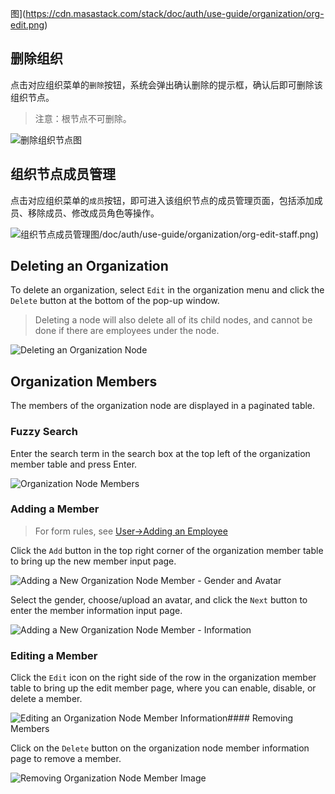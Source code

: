 ﻿图](https://cdn.masastack.com/stack/doc/auth/use-guide/organization/org-edit.png)

## 删除组织

点击对应组织菜单的`删除`按钮，系统会弹出确认删除的提示框，确认后即可删除该组织节点。

> 注意：根节点不可删除。

![删除组织节点图](https://cdn.masastack.com/stack/doc/auth/use-guide/organization/org-delete.png)

## 组织节点成员管理

点击对应组织菜单的`成员`按钮，即可进入该组织节点的成员管理页面，包括添加成员、移除成员、修改成员角色等操作。

![组织节点成员管理图](https://cdn.masastack.com/stack/doc/auth/use-guide/organization/org-member.png)/doc/auth/use-guide/organization/org-edit-staff.png)

## Deleting an Organization

To delete an organization, select `Edit` in the organization menu and click the `Delete` button at the bottom of the pop-up window.

> Deleting a node will also delete all of its child nodes, and cannot be done if there are employees under the node.

![Deleting an Organization Node](https://cdn.masastack.com/stack/doc/auth/use-guide/organization/org-delete.png)

## Organization Members

The members of the organization node are displayed in a paginated table.

### Fuzzy Search

Enter the search term in the search box at the top left of the organization member table and press Enter.

![Organization Node Members](https://cdn.masastack.com/stack/doc/auth/use-guide/organization/org-staff.png)

### Adding a Member

> For form rules, see [User->Adding an Employee](/stack/auth/instructions/usermanage#adding-an-employee)

Click the `Add` button in the top right corner of the organization member table to bring up the new member input page.

![Adding a New Organization Node Member - Gender and Avatar](https://cdn.masastack.com/stack/doc/auth/use-guide/organization/org-staff-add.png)

Select the gender, choose/upload an avatar, and click the `Next` button to enter the member information input page.

![Adding a New Organization Node Member - Information](https://cdn.masastack.com/stack/doc/auth/use-guide/organization/org-staff-add-info.png)

### Editing a Member

Click the `Edit` icon on the right side of the row in the organization member table to bring up the edit member page, where you can enable, disable, or delete a member.

![Editing an Organization Node Member Information](https://cdn.masastack.com/stack/doc/auth/use-guide/organization/org-edit-staff.png)#### Removing Members

Click on the `Delete` button on the organization node member information page to remove a member.

![Removing Organization Node Member Image](https://cdn.masastack.com/stack/doc/auth/use-guide/organization/org-staff-delete.png)